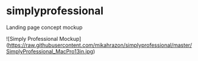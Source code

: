 # simplyprofessional
Landing page concept mockup

![Simply Professional Mockup] (https://raw.githubusercontent.com/mikahrazon/simplyprofessional/master/SimplyProfessional_MacPro13in.jpg)
